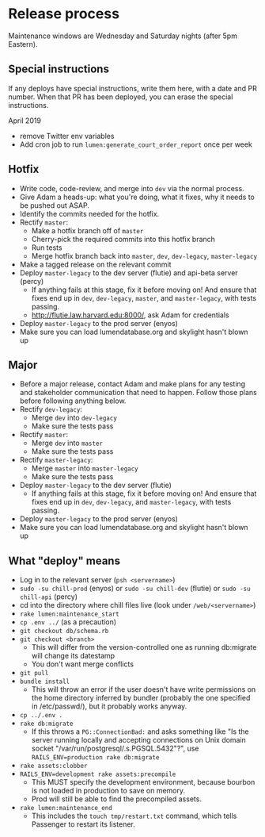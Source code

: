 # Release process

Maintenance windows are Wednesday and Saturday nights (after 5pm Eastern).

## Special instructions
If any deploys have special instructions, write them here, with a date and PR number. When that PR has been deployed, you can erase the special instructions.

April 2019
- remove Twitter env variables
- Add cron job to run `lumen:generate_court_order_report` once per week

## Hotfix
* Write code, code-review, and merge into `dev` via the normal process.
* Give Adam a heads-up: what you're doing, what it fixes, why it needs to be pushed out ASAP.
* Identify the commits needed for the hotfix.
* Rectify `master`:
  * Make a hotfix branch off of `master`
  * Cherry-pick the required commits into this hotfix branch
  * Run tests
  * Merge hotfix branch back into `master`, `dev`, `dev-legacy`, `master-legacy`
* Make a tagged release on the relevant commit
* Deploy `master-legacy` to the dev server (flutie) and api-beta server (percy)
  * If anything fails at this stage, fix it before moving on! And ensure that fixes end up in `dev`, `dev-legacy`, `master`, and `master-legacy`, with tests passing.
  * http://flutie.law.harvard.edu:8000/, ask Adam for credentials
* Deploy `master-legacy` to the prod server (enyos)
* Make sure you can load lumendatabase.org and skylight hasn't blown up

## Major
* Before a major release, contact Adam and make plans for any testing and stakeholder communication that need to happen. Follow those plans before following anything below.
* Rectify `dev-legacy`:
  * Merge `dev` into `dev-legacy`
  * Make sure the tests pass
* Rectify `master`:
  * Merge `dev` into `master`
  * Make sure the tests pass
* Rectify `master-legacy`:
  * Merge `master` into `master-legacy`
  * Make sure the tests pass
* Deploy `master-legacy` to the dev server (flutie)
  * If anything fails at this stage, fix it before moving on! And ensure that fixes end up in `dev`, `dev-legacy`, and `master-legacy`, with tests passing.
* Deploy `master-legacy` to the prod server (enyos)
* Make sure you can load lumendatabase.org and skylight hasn't blown up

## What "deploy" means
* Log in to the relevant server (`psh <servername>`)
* `sudo -su chill-prod` (enyos) or `sudo -su chill-dev` (flutie) or `sudo -su chill-api` (percy)
* cd into the directory where chill files live (look under `/web/<servername>`)
* `rake lumen:maintenance_start`
* `cp .env ../` (as a precaution)
* `git checkout db/schema.rb`
* `git checkout <branch>`
  * This will differ from the version-controlled one as running db:migrate will change its datestamp
  * You don't want merge conflicts
* `git pull`
* `bundle install`
  * This will throw an error if the user doesn't have write permissions on the home directory inferred by bundler (probably the one specified in /etc/passwd/), but it probably works anyway.
* `cp ../.env .`
* `rake db:migrate`
  - If this throws a `PG::ConnectionBad:` and asks something like "Is the server running locally and accepting connections on Unix domain socket "/var/run/postgresql/.s.PGSQL.5432"?", use `RAILS_ENV=production rake db:migrate`
* `rake assets:clobber`
* `RAILS_ENV=development rake assets:precompile`
  * This MUST specify the development environment, because bourbon is not loaded in production to save on memory.
  * Prod will still be able to find the precompiled assets.
* `rake lumen:maintenance_end`
  * This includes the `touch tmp/restart.txt` command, which tells Passenger to restart its listener.
